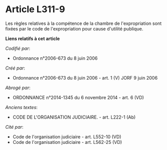# Article L311-9

Les règles relatives à la compétence de la chambre de l'expropriation sont fixées par le code de l'expropriation pour cause
d'utilité publique.

**Liens relatifs à cet article**

_Codifié par_:

  - Ordonnance n°2006-673 du 8 juin 2006

_Créé par_:

  - Ordonnance n°2006-673 du 8 juin 2006 - art. 1 (V) JORF 9 juin 2006

_Abrogé par_:

  - ORDONNANCE n°2014-1345 du 6 novembre 2014 - art. 6 (VD)

_Anciens textes_:

  - CODE DE L'ORGANISATION JUDICIAIRE. - art. L222-1 (Ab)

_Cité par_:

  - Code de l'organisation judiciaire - art. L552-10 (VD)
  - Code de l'organisation judiciaire - art. L562-25 (VD)
